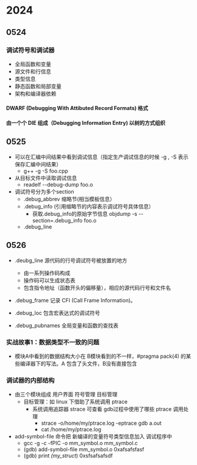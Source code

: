 # 2024

## 0524
### 调试符号和调试器
- 全局函数和变量
- 源文件和行信息
- 类型信息
- 静态函数和局部变量
- 架构和编译器依赖
#### DWARF (Debugging With Attibuted Record Formats) 格式
#### 由一个个 DIE 组成（Debugging Information Entry) 以树的方式组织

## 0525
- 可以在汇编中间结果中看到调试信息（指定生产调试信息的时候 -g , -S 表示保存汇编中间结果）
    - g++ -g -S foo.cpp
- 从目标文件中读取调试信息
    - readelf --debug-dump foo.o
- 调试符号分为多个section
    - .debug_abbrev 缩略节(相当模板信息）
    - .debug_info (引用缩略节的内容表示调试符号具体信息）
        - 获取.debug_info的原始字节信息 objdump -s --section=.debug_info foo.o
    - .debug_line 


## 0526
- .deubg_line 源代码的行号调试符号被放置的地方
    - 由一系列操作码构成
    - 操作码可以生成状态表
    - 包含指令地址（函数开头的偏移量），相应的源代码行号和文件名

- .debug_frame 记录 CFI (Call Frame Information)。 
- .debug_loc 包含宏表达式的调试符号
- .debug_pubnames 全局变量和函数的查找表

### 实战故事1：数据类型不一致的问题
- 模块A中看到的数据结构大小在 B模块看到的不一样，#pragma pack(4) 的某些编译器下的写法。A 包含了头文件，B没有直接包含
### 调试器的内部结构
- 由三个模块组成 用户界面 符号管理 目标管理
    - 目标管理：如 linux 下借助了系统调用 ptrace
        - 系统调用追踪器 strace 可查看 gdb过程中使用了哪些 ptrace 调用处理
            - strace -o/home/my/ptrace.log -eptrace gdb a.out
            - cat /home/my/ptrace.log 
- add-symbol-file 命令把 新编译的变量符号类型信息加入 调试程序中
    - gcc -g -c -fPIC -o mm_symbol.o mm_symbol.c
    - (gdb) add-symbol-file mm_symbol.o 0xafsafsfasf
    - (gdb) print *(my_struct*) 0xsfsafsafsdf


